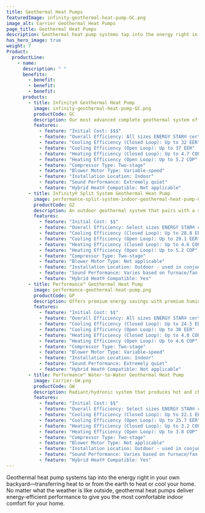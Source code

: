 ```yaml
---
title: Geothermal Heat Pumps
featuredImage: infinity-geothermal-heat-pump-GC.png
image_alt: Carrier Geothermal Heat Pumps
page_title: Geothermal Heat Pumps
description: Geothermal heat pump systems tap into the energy right in your own backyard. Explore our geothermal pumps to find yours.
has_hero_image: true
weight: 7
Product:
  productLine:
    - name:
      description: " "
      benefits:
        - benefit:
        - benefit:
        - benefit:
      products:
        - title: Infinity® Geothermal Heat Pump
          image: infinity-geothermal-heat-pump-GC.png
          productCode: GC
          description: Our most advanced complete geothermal system offers premium energy savings, comfort features and humidity control.
          features:
            - feature: "Initial Cost: $$$"
            - feature: "Overall Efficiency: All sizes ENERGY STAR® certified"
            - feature: "Cooling Efficiency (Closed Loop): Up to 32 EER"
            - feature: "Cooling Efficiency (Open Loop): Up to 37 EER"
            - feature: "Heating Efficiency (Closed Loop): Up to 4.7 COP"
            - feature: "Heating Efficiency (Open Loop): Up to 5.2 COP"
            - feature: "Compressor Type: Two-stage"
            - feature: "Blower Motor Type: Variable-speed"
            - feature: "Installation Location: Indoor"
            - feature: "Sound Performance: Extremely quiet"
            - feature: "Hybrid Heat® Compatible: Not applicable"
        - title: Infinity® Split System Geothermal Heat Pump
          image: performance-split-system-indoor-geothermal-heat-pump-GS.png
          productCode: GZ
          description: An outdoor geothermal system that pairs with a separate indoor unit for premium energy savings.
          features:
            - feature: "Initial Cost: $$"
            - feature: "Overall Efficiency: Select sizes ENERGY STAR® certified"
            - feature: "Cooling Efficiency (Closed Loop): Up to 28.8 EER"
            - feature: "Cooling Efficiency (Open Loop): Up to 29.1 EER"
            - feature: "Heating Efficiency (Closed Loop): Up to 4.6 COP"
            - feature: "Heating Efficiency (Open Loop): Up to 5.2 COP"
            - feature: "Compressor Type: Two-stage"
            - feature: "Blower Motor Type: Not applicable"
            - feature: "Installation Location: Outdoor - used in conjunction with existing furnace/fan coil"
            - feature: "Sound Performance: Varies based on furnace/fan coil"
            - feature: "Hybrid Heat® Compatible: Yes"
        - title: Performance™ Geothermal Heat Pump
          image: performance-geothermal-heat-pump.png
          productCode: GP
          description: Offers premium energy savings with premium humidity control and enhanced comfort features.
          features:
            - feature: "Initial Cost: $$"
            - feature: "Overall Efficiency: All sizes ENERGY STAR® certified"
            - feature: "Cooling Efficiency (Closed Loop): Up to 24.5 EER"
            - feature: "Cooling Efficiency (Open Loop): Up to 30 EER"
            - feature: "Heating Efficiency (Closed Loop): Up to 4.0 COP"
            - feature: "Heating Efficiency (Open Loop): Up to 4.6 COP"
            - feature: "Compressor Type: Two-stage"
            - feature: "Blower Motor Type: Variable-speed"
            - feature: "Installation Location: Indoor"
            - feature: "Sound Performance: Extremely quiet"
            - feature: "Hybrid Heat® Compatible: Not applicable"
        - title: Performance™ Water-to-Water Geothermal Heat Pump
          image: Carrier-GW.png
          productCode: GW
          description: Radiant/hydronic system that produces hot and chilled water with premium energy savings
          features:
            - feature: "Initial Cost: $$"
            - feature: "Overall Efficiency: Select sizes ENERGY STAR® certified"
            - feature: "Cooling Efficiency (Closed Loop): Up to 22.1 EER"
            - feature: "Cooling Efficiency (Open Loop): Up to 25.7 EER"
            - feature: "Heating Efficiency (Closed Loop): Up to 3.2 COP"
            - feature: "Heating Efficiency (Open Loop): Up to 3.8 COP"
            - feature: "Compressor Type: Two-stage"
            - feature: "Blower Motor Type: Not applicable"
            - feature: "Installation Location: Outdoor - used in conjunction with existing furnace/fan coil"
            - feature: "Sound Performance: Varies based on furnace/fan coil"
            - feature: "Hybrid Heat® Compatible: Yes"
---
```


Geothermal heat pump systems tap into the energy right in your own backyard—transferring heat to or from the earth to heat or cool your home. No matter what the weather is like outside, geothermal heat pumps deliver energy-efficient performance to give you the most comfortable indoor comfort for your home.
